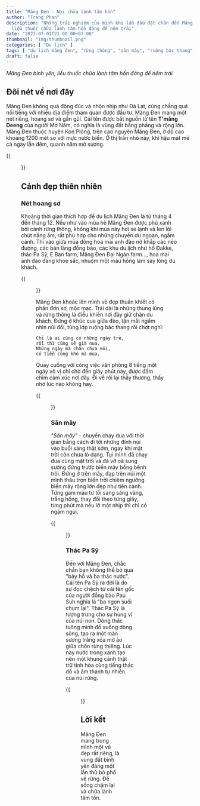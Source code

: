 ```yaml
---
title: "Măng Đen - Nơi chữa lành tâm hồn"
author: "Trang Phan"
description: "Những trải nghiệm của mình khi lần đầu đặt chân đến Măng Đen để nhận ra rằng đây là nơi bình yên,
  liều thuốc chữa lành tâm hồn đáng để nếm trải"
date: "2023-07-01T21:00:00+07:00"
thumbnail: "img/thumbnail.png"
categories: [ "Du lịch" ]
tags: [ "du lịch măng đen", "rừng thông", "săn mây", "ruộng bậc thang", "thác pa sỹ", "review" ]
draft: false
---
```


*Măng Đen bình yên, liều thuốc chữa lành tâm hồn đáng để nếm trải.*

## Đôi nét về nơi đây

Măng Đen không quá đông đúc và nhộn nhịp như Đà Lạt, cũng chẳng quá nổi tiếng với nhiều địa điểm tham quan được đầu tư.
Măng Đen mang một nét riêng, hoang sơ và gần gũi. Cái tên được bắt nguồn từ tên **T'măng Deeng** của người Mơ Nâm,
có nghĩa là vùng đất bằng phẳng và rộng lớn. Măng Đen thuộc huyện Kon Plông, trên cao nguyên Măng Đen,
ở độ cao khoảng 1200 mét so với mực nước biển. Ở thị trấn nhỏ này, khí hậu mát mẻ cả ngày lẫn đêm, quanh năm mờ sương.

{{<figure src="img/rung-thong.png" cap="Rừng thông Măng Đen">}}

## Cảnh đẹp thiên nhiên

### Nét hoang sơ

Khoảng thời gian thích hợp để du lịch Măng Đen là từ tháng 4 đến tháng 12.
Nếu như vào mùa hè Măng Đen được phủ xanh bởi cánh rừng thông, không khí mùa này hơi se lạnh và len lỏi chút nắng ấm,
rất phù hợp cho những chuyến du ngoạn, ngắm cảnh. Thì vào giữa mùa đông hoa mai anh đào nở khắp các nẻo đường,
các bản làng đồng bào, các khu du lịch như hồ Đakke, thác Pa Sỹ, E Ban farm, Măng Đen Đại Ngàn farm...,
hoa mai anh đào đang khoe sắc, nhuộm một màu hồng làm say lòng du khách.

{{<figure src="img/thung-lung.png" cap="Thung lũng Măng Đen">}}

Măng Đen khoác lên mình vẻ đẹp thuần khiết có phần đơn sơ, mộc mạc.
Trải dài là những thung lũng và rừng thông là điều khiến nơi đây giữ chân du khách. Đứng ở khúc cua giữa đèo,
tận mắt ngắm nhìn núi đồi, từng lớp ruộng bậc thang rồi chợt nghĩ:

```
Chỉ là ai cũng có những ngày trẻ,
rồi thì cũng sẽ già nua.
Những ngày mà chân chưa mỏi,
có tiền cũng khó mà mua.
```

Quay cuồng với công việc văn phòng 8 tiếng một ngày vô vị chỉ chờ đến giây phút này, được đắm chìm cảm xúc nơi đây.
Đi về rồi lại thấy thương, thấy nhớ lúc nào không hay.

{{<figure src="img/ruong-bac-thang.png" cap="Ruộng bậc thang Măng Đen">}}

### Săn mây

*"Săn mây"* - chuyến chạy đua với thời gian bằng cách đi tới những đỉnh núi vào buổi sáng thật sớm, ngay khi mặt trời
còn chưa ló dạng. Tụi mình đã chạy đua cùng mặt trời và đã vỡ oà sung sướng đứng trước biển mây bồng bềnh trôi.
Đứng ở trên mây, đạp trên núi một mình thâu trọn biển trời chiêm ngưỡng biển mây rộng lớn đẹp như tiên cảnh.
Từng gam màu từ tối sang sáng vàng, trắng hồng, thay đổi theo từng giây,
từng phút mà nếu lỡ một nhịp thì chỉ có ngậm ngùi.

{{<figure src="img/san-may.png" cap="Săn mây Măng Đen">}}

### Thác Pa Sỹ

Đến với Măng Đen, chắc chắn bạn không thể bỏ qua "bảy hồ và ba thác nước". Cái tên Pa Sỹ ra đời là do sự đọc chệch
từ cái tên gốc của người đồng bào Pau Suh nghĩa là "ba ngọn suối chụm lại".
Thác Pa Sỹ là tượng trưng cho sự hùng vĩ của núi non. Dòng thác tuông mình đổ xuống dòng sông,
tạo ra một màn sương trắng xóa mờ ảo giữa chốn rừng thiêng. Lúc này nước trong xanh tạo nên một khung cảnh
thật trữ tình hòa cùng tiếng thác đổ và âm thanh tự nhiên của núi rừng.

{{<figure src="img/thac-pa-sy.png" cap="Thác Pa Sỹ Măng Đen">}}

## Lời kết

Măng Đen mang trong mình một vẻ đẹp rất riêng, là vùng đất bình yên đáng một lần thử bỏ phố về rừng.
Để sống chậm lại và chữa lành tâm tồn.
